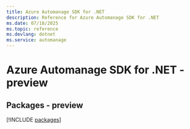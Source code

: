 ```yaml
---
title: Azure Automanage SDK for .NET
description: Reference for Azure Automanage SDK for .NET
ms.date: 07/18/2025
ms.topic: reference
ms.devlang: dotnet
ms.service: automanage
---
```

# Azure Automanage SDK for .NET - preview
## Packages - preview
[!INCLUDE [packages](automanage-index.md)]